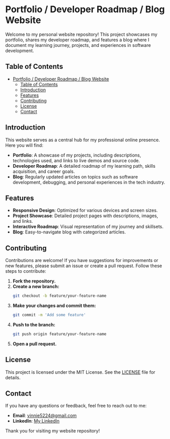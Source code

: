# Portfolio / Developer Roadmap / Blog Website

Welcome to my personal website repository! This project showcases my portfolio, shares my developer roadmap, and features a blog where I document my learning journey, projects, and experiences in software development.

## Table of Contents

- [Portfolio / Developer Roadmap / Blog Website](#portfolio--developer-roadmap--blog-website)
  - [Table of Contents](#table-of-contents)
  - [Introduction](#introduction)
  - [Features](#features)
  - [Contributing](#contributing)
  - [License](#license)
  - [Contact](#contact)

## Introduction

This website serves as a central hub for my professional online presence. Here you will find:

- **Portfolio**: A showcase of my projects, including descriptions, technologies used, and links to live demos and source code.
- **Developer Roadmap**: A detailed roadmap of my learning path, skills acquisition, and career goals.
- **Blog**: Regularly updated articles on topics such as software development, debugging, and personal experiences in the tech industry.

## Features

- **Responsive Design**: Optimized for various devices and screen sizes.
- **Project Showcase**: Detailed project pages with descriptions, images, and links.
- **Interactive Roadmap**: Visual representation of my journey and skillsets.
- **Blog**: Easy-to-navigate blog with categorized articles.





## Contributing

Contributions are welcome! If you have suggestions for improvements or new features, please submit an issue or create a pull request. Follow these steps to contribute:

1. **Fork the repository.**
2. **Create a new branch:**
    ```sh
    git checkout -b feature/your-feature-name
    ```
3. **Make your changes and commit them:**
    ```sh
    git commit -m 'Add some feature'
    ```
4. **Push to the branch:**
    ```sh
    git push origin feature/your-feature-name
    ```
5. **Open a pull request.**

## License

This project is licensed under the MIT License. See the [LICENSE](LICENSE) file for details.

## Contact

If you have any questions or feedback, feel free to reach out to me:

- **Email**: vinnie5224@gmail.com
- **LinkedIn**: [My LinkedIn](https://www.linkedin.com/in/ng-soon-zheng-5403352bb/)

Thank you for visiting my website repository!
